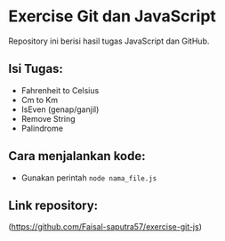 # Exercise Git dan JavaScript

Repository ini berisi hasil tugas JavaScript dan GitHub.

## Isi Tugas:

- Fahrenheit to Celsius
- Cm to Km
- IsEven (genap/ganjil)
- Remove String
- Palindrome

## Cara menjalankan kode:
- Gunakan perintah `node nama_file.js`

## Link repository:
(https://github.com/Faisal-saputra57/exercise-git-js)
